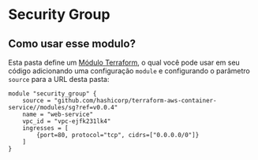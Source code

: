 # Security Group

## Como usar esse modulo?

Esta pasta define um [Módulo Terraform](https://www.terraform.io/docs/modules/usage.html), o qual você pode usar em seu código adicionando uma configuração `module` e configurando o parâmetro `source` para a URL desta pasta: 

```hcl
module "security_group" {
    source = "github.com/hashicorp/terraform-aws-container-service//modules/sg?ref=v0.0.4"
    name = "web-service"
    vpc_id = "vpc-ejfk231lk4"
    ingresses = [
        {port=80, protocol="tcp", cidrs=["0.0.0.0/0"]}
    ]
}
```



